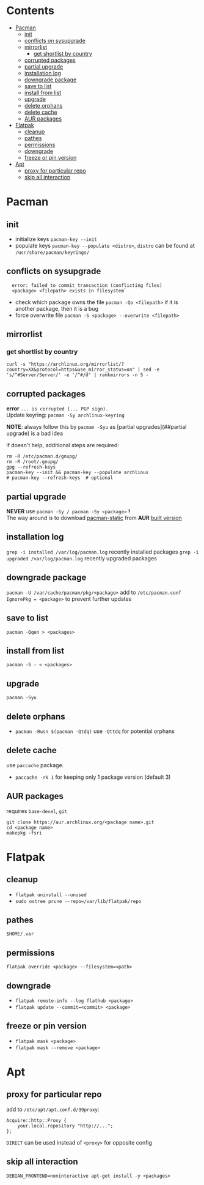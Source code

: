 # Contents

- [Pacman](#pacman)
    - [init](#init)
    - [conflicts on sysupgrade](#conflicts-on-sysupgrade)
    - [mirrorlist](#mirrorlist)
        - [get shortlist by country](#get-shortlist-by-country)
    - [corrupted packages](#corrupted-packages)
    - [partial upgrade](#partial-upgrade)
    - [installation log](#installation-log)
    - [downgrade package](#downgrade-package)
    - [save to list](#save-to-list)
    - [install from list](#install-from-list)
    - [upgrade](#upgrade)
    - [delete orphans](#delete-orphans)
    - [delete cache](#delete-cache)
    - [AUR packages](#aur-packages)
- [Flatpak](#flatpak)
    - [cleanup](#cleanup)
    - [pathes](#pathes)
    - [permissions](#permissions)
    - [downgrade](#downgrade)
    - [freeze or pin version](#freeze-or-pin-version)
- [Apt](#apt)
    - [proxy for particular repo](#proxy-for-particular-repo)
    - [skip all interaction](#skip-all-interaction)

# Pacman

## init
* initialize keys `pacman-key --init`
* populate keys `pacman-key --populate <distro>`, `distro` can be found at `/usr/share/pacman/keyrings/`

## conflicts on sysupgrade
```
  error: failed to commit transaction (conflicting files)
  <package> <filepath> exists in filesystem`
```

* check which package owns the file `pacman -Qo <filepath>`
  if it is another package, then it is a bug
* force overwrite file `pacman -S <package> --overwrite <filepath>`


## mirrorlist

### get shortlist by country
`curl -s "https://archlinux.org/mirrorlist/?country=XX&protocol=https&use_mirror_status=on" | sed -e 's/^#Server/Server/' -e '/^#/d' | rankmirrors -n 5 -`


## corrupted packages
**error** `... is corrupted (... PGP sign).`  
Update keyring: `pacman -Sy archlinux-keyring`

**NOTE**: always follow this by `pacman -Syu` as [partial upgrades](##partial upgrade) is a bad idea

if doesn't help, additional steps are required:
```
rm -R /etc/pacman.d/gnupg/
rm -R /root/.gnupg/ 
gpg --refresh-keys
pacman-key --init && pacman-key --populate archlinux
# pacman-key --refresh-keys  # optional
```

## partial upgrade
**NEVER** use `pacman -Sy / pacman -Sy <package>` **!**  
The way around is to download [pacman-static](https://aur.archlinux.org/pacman-static.git) from **AUR** [built version](https://pkgbuild.com/~eschwartz/repo/x86_64-extracted/pacman-static )

## installation log
`grep -i installed /var/log/pacman.log` recently installed packages
`grep -i upgraded /var/log/pacman.log` recently upgraded packages

## downgrade package
`pacman -U /var/cache/pacman/pkg/<package>`
add to `/etc/pacman.conf`
`IgnorePkg = <package>`
to prevent further updates

## save to list
`pacman -Qqen > <packages>`

## install from list
`pacman -S - < <packages>`

## upgrade
`pacman -Syu`
 
## delete orphans
* `pacman -Rusn $(pacman -Qtdq)` use `-Qttdq` for potential orphans

## delete cache
use `paccache` package.  
* `paccache -rk 1` for keeping only 1 package version (default 3)

## AUR packages
requires `base-devel`, `git`  
```
git clone https://aur.archlinux.org/<package name>.git
cd <package name>
makepkg -fsri
```


# Flatpak

## cleanup
- `flatpak uninstall --unused`
- `sudo ostree prune --repo=/var/lib/flatpak/repo`

## pathes
`$HOME/.var`

## permissions
`flatpak override <package> --filesystem=<path>`

## downgrade
* `flatpak remote-info --log flathub <package>`
* `flatpak update --commit=<commit> <package>`

## freeze or pin version
* `flatpak mask <package>`
* `flatpak mask --remove <package>`


# Apt

## proxy for particular repo
add to `/etc/apt/apt.conf.d/99proxy`:
```
Acquire::http::Proxy {
    your.local.repository "http://...";
};
```
`DIRECT` can be used instead of `<proxy>` for opposite config


## skip all interaction
`DEBIAN_FRONTEND=noninteractive apt-get install -y <packages>`

